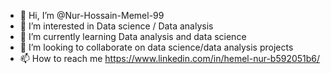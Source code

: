 - 👋 Hi, I’m @Nur-Hossain-Memel-99
- 👀 I’m interested in Data science / Data analysis 
- 🌱 I’m currently learning Data analysis and data science
- 💞️ I’m looking to collaborate on data science/data analysis  projects
- 📫 How to reach me https://www.linkedin.com/in/hemel-nur-b592051b6/

<!---
Nur-Hossain-Memel-99/Nur-Hossain-Memel-99 is a ✨ special ✨ repository because its `README.md` (this file) appears on your GitHub profile.
You can click the Preview link to take a look at your changes.
--->
